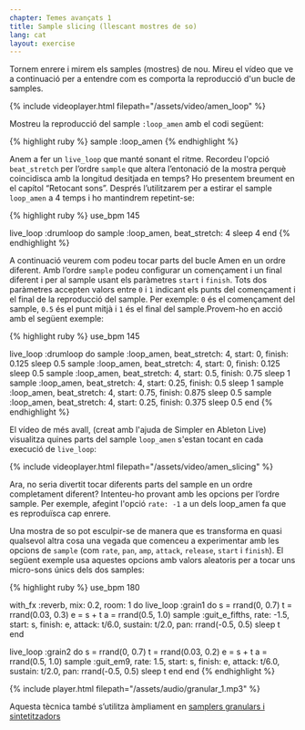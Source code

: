 ```yaml
---
chapter: Temes avançats 1
title: Sample slicing (llescant mostres de so)
lang: cat
layout: exercise
---
```


Tornem enrere i mirem els samples (mostres) de nou. Mireu el vídeo que ve a continuació per a entendre com es comporta la reproducció d'un bucle de samples.


{% include videoplayer.html filepath="/assets/video/amen_loop" %}

Mostreu la reproducció del sample `:loop_amen` amb el codi següent:

{% highlight ruby %}
sample :loop_amen
{% endhighlight %}


Anem a fer un `live_loop` que manté sonant el ritme. Recordeu l'opció `beat_stretch` per l’ordre `sample` que altera l’entonació de la mostra perquè coincidisca amb la longitud desitjada en temps? Ho presentem breument en el capítol “Retocant sons”. Després l’utilitzarem per a estirar el sample `loop_amen` a 4 temps i ho mantindrem repetint-se: 

{% highlight ruby %}
use_bpm 145

live_loop :drumloop do
  sample :loop_amen, beat_stretch: 4
  sleep 4
end
{% endhighlight %}

A continuació veurem com podeu tocar parts del bucle Amen en un ordre diferent. Amb l’ordre `sample` podeu configurar un començament i un final diferent i per al sample usant els paràmetres `start` i `finish`. Tots dos paràmetres accepten valors entre `0` i `1` indicant els punts del començament i el final de la reproducció del sample. Per exemple: `0` és el començament del sample, `0.5` és el punt mitjà i `1` és el final del sample.Provem-ho en acció amb el següent exemple:

{% highlight ruby %}
use_bpm 145

live_loop :drumloop do
  sample :loop_amen, beat_stretch: 4, start: 0, finish: 0.125
  sleep 0.5
  sample :loop_amen, beat_stretch: 4, start: 0, finish: 0.125
  sleep 0.5
  sample :loop_amen, beat_stretch: 4, start: 0.5, finish: 0.75
  sleep 1
  sample :loop_amen, beat_stretch: 4, start: 0.25, finish: 0.5
  sleep 1
  sample :loop_amen, beat_stretch: 4, start: 0.75, finish: 0.875
  sleep 0.5
  sample :loop_amen, beat_stretch: 4, start: 0.25, finish: 0.375
  sleep 0.5
end
{% endhighlight %}

El vídeo de més avall, (creat amb l'ajuda de Simpler en Ableton Live) visualitza quines parts del sample `loop_amen` s'estan tocant en cada execució de `live_loop`:

{% include videoplayer.html filepath="/assets/video/amen_slicing" %}

Ara, no seria divertit tocar diferents parts del sample en un ordre completament diferent? Intenteu-ho provant amb les opcions per l’ordre sample. Per exemple, afegint l'opció `rate: -1` a un dels loop_amen fa que es reproduïsca cap enrere.

Una mostra de so pot esculpir-se de manera que es transforma en quasi qualsevol altra cosa una vegada que comenceu a experimentar amb les opcions de `sample` (com `rate`, `pan`, `amp`, `attack`, `release`, `start` i `finish`). El següent exemple usa aquestes opcions amb valors aleatoris per a tocar uns micro-sons únics dels dos samples: 

{% highlight ruby %}
use_bpm 180

with_fx :reverb, mix: 0.2, room: 1 do
  live_loop :grain1 do
    s = rrand(0, 0.7)
    t = rrand(0.03, 0.3)
    e = s + t
    a = rrand(0.5, 1.0)
    sample :guit_e_fifths, rate: -1.5, start: s, finish: e, attack: t/6.0, sustain: t/2.0, pan: rrand(-0.5, 0.5)
    sleep t
  end

  live_loop :grain2 do
    s = rrand(0, 0.7)
    t = rrand(0.03, 0.2)
    e = s + t
    a = rrand(0.5, 1.0)
    sample :guit_em9, rate: 1.5, start: s, finish: e, attack: t/6.0, sustain: t/2.0, pan: rrand(-0.5, 0.5)
    sleep t
  end
end
{% endhighlight %}

{% include player.html filepath="/assets/audio/granular_1.mp3" %}

Aquesta tècnica també s’utilitza àmpliament en <a href="https://en.wikipedia.org/wiki/Granular_synthesis">samplers granulars i sintetitzadors</a>